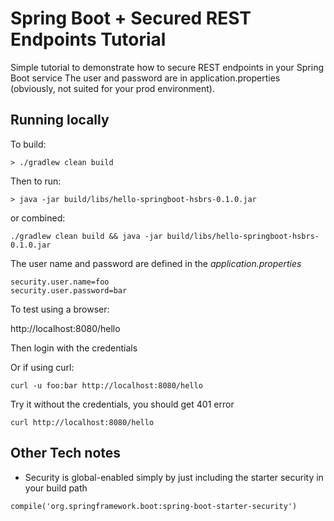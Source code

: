 # Spring Boot + Secured REST Endpoints Tutorial

Simple tutorial to demonstrate how to secure REST endpoints in your Spring Boot service
The user and password are in application.properties (obviously, not suited for your prod environment). 

## Running locally

To build:

```
> ./gradlew clean build
```

Then to run:
```
> java -jar build/libs/hello-springboot-hsbrs-0.1.0.jar
```

or combined:
```
./gradlew clean build && java -jar build/libs/hello-springboot-hsbrs-0.1.0.jar
```

The user name and password are defined in the _application.properties_
```
security.user.name=foo
security.user.password=bar
```

To test using a browser:

http://localhost:8080/hello

Then login with the credentials

Or if using curl:

```
curl -u foo:bar http://localhost:8080/hello
```

Try it without the credentials, you should get 401 error

```
curl http://localhost:8080/hello
```

## Other Tech notes
* Security is global-enabled simply by just including the starter security in your build path

```
compile('org.springframework.boot:spring-boot-starter-security')
```


